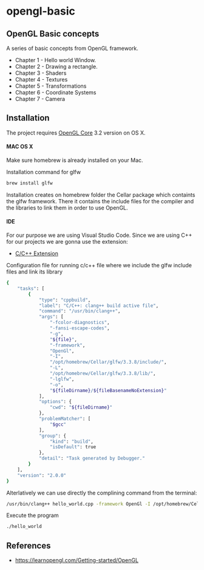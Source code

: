 # opengl-basic

## OpenGL Basic concepts

A series of basic concepts from OpenGL framework.
- Chapter 1 - Hello world Window.
- Chapter 2 - Drawing a rectangle.
- Chapter 3 - Shaders
- Chapter 4 - Textures
- Chapter 5 - Transformations
- Chapter 6 - Coordinate Systems
- Chapter 7 - Camera


## Installation

The project requires [OpenGL Core](https://www.glfw.org/) 3.2 version on OS X.


#### MAC OS X

Make sure homebrew is already installed on your Mac.

Installation command for glfw
```sh
brew install glfw
```

Installation creates on homebrew folder the Cellar package which containts the glfw framework.
There it contains the include files for the compiler and the libraries to link them in order to use OpenGL.

#### IDE

For our purpose we are using Visual Studio Code. Since we are using C++ for our projects we are gonna use the extension:

- [C/C++ Extension](https://marketplace.visualstudio.com/items?itemName=ms-vscode.cpptools)

Configuration file for running c/c++ file where we include the glfw include files and link its library

```sh
{
    "tasks": [
        {
            "type": "cppbuild",
            "label": "C/C++: clang++ build active file",
            "command": "/usr/bin/clang++",
            "args": [
                "-fcolor-diagnostics",
                "-fansi-escape-codes",
                "-g",
                "${file}",
                "-framework",
                "OpenGl",
                "-I",
                "/opt/homebrew/Cellar/glfw/3.3.8/include/",
                "-L",
                "/opt/homebrew/Cellar/glfw/3.3.8/lib/",
                "-lglfw",
                "-o",
                "${fileDirname}/${fileBasenameNoExtension}"
            ],
            "options": {
                "cwd": "${fileDirname}"
            },
            "problemMatcher": [
                "$gcc"
            ],
            "group": {
                "kind": "build",
                "isDefault": true
            },
            "detail": "Task generated by Debugger."
        }
    ],
    "version": "2.0.0"
}
```

Alterlatively we can use directly the complining command from the terminal:

```sh
/usr/bin/clang++ hello_world.cpp -framework OpenGl -I /opt/homebrew/Cellar/glfw/3.3.8/include/ -L /opt/homebrew/Cellar/glfw/3.3.8/lib/ -lglfw -o hello_world
```

Execute the program
```sh
./hello_world
```

## References

- https://learnopengl.com/Getting-started/OpenGL
